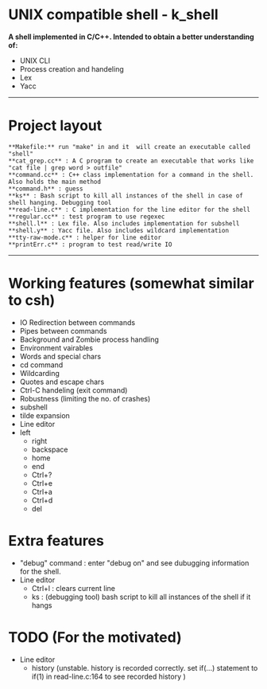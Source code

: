 # UNIX compatible shell - k_shell #

__A shell implemented in C/C++. Intended to obtain a better understanding of:__

+ UNIX CLI
+ Process creation and handeling
+ Lex
+ Yacc

***
# Project layout #
	**Makefile:** run "make" in and it  will create an executable called "shell"
	**cat_grep.cc** : A C program to create an executable that works like "cat file | grep word > outfile"
	**command.cc** : C++ class implementation for a command in the shell. Also holds the main method
	**command.h** : guess
	**ks** : Bash script to kill all instances of the shell in case of shell hanging. Debugging tool
	**read-line.c** : C implementation for the line editor for the shell
	**regular.cc** : test program to use regexec
	**shell.l** : Lex file. Also includes implementation for subshell
	**shell.y** : Yacc file. Also includes wildcard implementation
	**tty-raw-mode.c** : helper for line editor
	**printErr.c** : program to test read/write IO

***

# Working features (somewhat similar to csh) #
- IO Redirection between commands
- Pipes between commands
- Background and Zombie process handling
- Environment vairables
- Words and special chars
- cd command
- Wildcarding
- Quotes and escape chars
- Ctrl-C handeling (exit command) 
- Robustness (limiting the no. of crashes)
- subshell
- tilde expansion
- Line editor
- left
	* right
	* backspace
	* home
	* end
	* Ctrl+?
	* Ctrl+e
	* Ctrl+a
	* Ctrl+d
	* del

# Extra features #
- "debug" command : enter "debug on" and see dubugging information for the shell.
- Line editor
	+ Ctrl+l : clears current line
	+ ks : (debugging tool) bash script to kill all instances of the shell if it hangs


# TODO (For the motivated) #
- Line editor
	+ history (unstable. history is recorded correctly.
		set if(...) statement to if(1) in read-line.c:164 to see recorded history )


